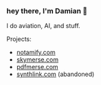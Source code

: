 ### hey there, I'm Damian 👋

I do aviation, AI, and stuff.

Projects:
- [notamify.com](https://notamify.com)
- [skymerse.com](https://skymerse.com)
- [pdfmerse.com](https://pdfmerse.com)
- [synthlink.com](https://synthlink.com) (abandoned)
